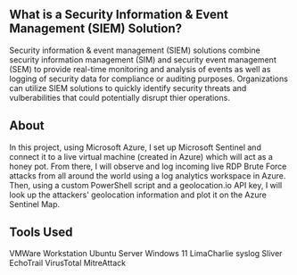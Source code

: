 ## What is a Security Information & Event Management (SIEM) Solution?
Security information & event management (SIEM) solutions combine security information management (SIM) and security event management (SEM) to provide real-time monitoring and analysis of events as well as logging of security data for compliance or auditing purposes. Organizations can utilize SIEM solutions to quickly identify security threats and vulberabilities that could potentially disrupt thier operations.

## About
In this project, using Microsoft Azure, I set up Microsoft Sentinel and connect it to a live virtual machine (created in Azure) which will act as a honey pot. From there, I will observe and log incoming live RDP Brute Force attacks from all around the world using a log analytics workspace in Azure. Then, using a custom PowerShell script and a geolocation.io API key, I will look up the attackers' geolocation information and plot it on the Azure Sentinel Map.

## Tools Used
VMWare Workstation
Ubuntu Server
Windows 11
LimaCharlie
syslog
Sliver
EchoTrail
VirusTotal
MitreAttack


